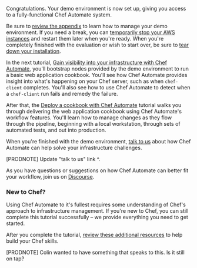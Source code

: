 Congratulations. Your demo environment is now set up, giving you access to a fully-functional Chef Automate system.

Be sure to [review the appendix](/automate/install/managing-your-aws-instances) to learn how to manage your demo environment. If you need a break, you can [temporarily stop your AWS instances](/automate/install/managing-your-aws-instances#stoppingandrestartingyourawsinstances) and restart them later when you're ready. When you're completely finished with the evaluation or wish to start over, be sure to [tear down your installation](/automate/install/managing-your-aws-instances#tearingdownyourchefautomateinstallation).

In the next tutorial, [Gain visibility into your infrastructure with Chef Automate](/automate/visibility/), you'll bootstrap nodes provided by the demo environment to run a basic web application cookbook. You'll see how Chef Automate provides insight into what's happening on your Chef server, such as when `chef-client` completes. You'll also see how to use Chef Automate to detect when a `chef-client` run fails and remedy the failure.

After that, the [Deploy a cookbook with Chef Automate](/automate/deploy-cookbook/) tutorial walks you through delivering the web application cookbook using Chef Automate's workflow features. You'll learn how to manage changes as they flow through the pipeline, beginning with a local workstation, through sets of automated tests, and out into production.

When you're finished with the demo environment, [talk to us](http://lolw.ut) about how Chef Automate can help solve your infrastructure challenges.

[PRODNOTE] Update "talk to us" link ^.

As you have questions or suggestions on how Chef Automate can better fit your workflow, join us on [Discourse](https://discourse.chef.io/c/delivery).

### New to Chef?

Using Chef Automate to it's fullest requires some understanding of Chef's approach to infrastructure management. If you're new to Chef, you can still complete this tutorial successfully &ndash; we provide everything you need to get started.

After you complete the tutorial, [review these additional resources](http://lolw.ut) to help build your Chef skills.

[PRODNOTE] Colin wanted to have something that speaks to this. Is it still on tap?
